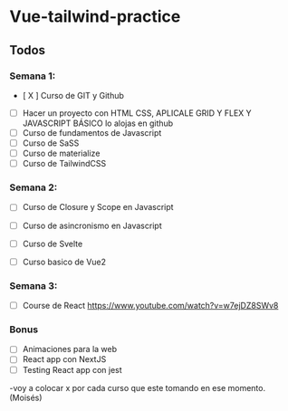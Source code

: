 # Vue-tailwind-practice

## Todos

### Semana 1:

- [ X ] Curso de GIT y Github
- [ ] Hacer un proyecto con HTML CSS, APLICALE GRID Y FLEX Y JAVASCRIPT BÁSICO lo alojas en github
- [ ] Curso de fundamentos de Javascript
- [ ] Curso de SaSS
- [ ] Curso de materialize 
- [ ] Curso de TailwindCSS

### Semana 2:

- [ ] Curso de Closure y Scope en Javascript
- [ ] Curso de asincronismo en Javascript

- [ ] Curso de Svelte
- [ ] Curso basico de Vue2

### Semana 3:

- [ ] Course de React https://www.youtube.com/watch?v=w7ejDZ8SWv8


### Bonus

- [ ] Animaciones para la web
- [ ] React app con NextJS
- [ ] Testing React app con jest

-voy a colocar x por cada curso que este tomando en ese momento. (Moisés)
